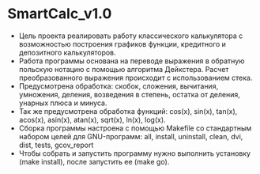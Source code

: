 # SmartCalc_v1.0
- Цель проекта реалиpовать работу класcического калькулятора с возможностью построения графиков функции, кредитного и депозитного калькуляторов.
- Работа программы основана на переводе выражения в обратную польскую нотацию с помощью алгоритма Дейкстера. Расчет преобразованного выражения происходит с использованием стека.
- Предусмотрена обработка: cкобок, cложения, вычитания, умножения, деления, возведения в степень, остатка от деления, унарных плюса и минуса.
- Так же предусмотрена обработка функций: cos(x), sin(x), tan(x), acos(x), asin(x), atan(x), sqrt(x), ln(x), log(x).
- Сборка программы настроена с помощью Makefile со стандартным набором целей для GNU-программ: all, install, uninstall, clean, dvi, dist, tests, gcov_report
- Чтобы собрать и запустить программу нужно выполнить установку (make install), после запустить ее (make go).
